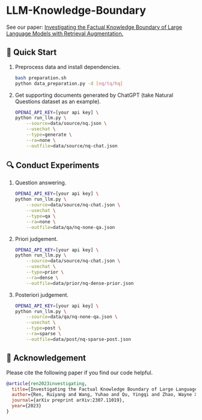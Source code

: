 # LLM-Knowledge-Boundary

See our paper: [Investigating the Factual Knowledge Boundary of Large Language Models with Retrieval Augmentation.](https://arxiv.org/abs/2307.11019)

## 🚀 Quick Start

1. Preprocess data and install dependencies.
    ```bash
    bash preparation.sh
    python data_preparation.py -d [nq/tq/hq]
    ```

2. Get supporting documents generated by ChatGPT (take Natural Questions dataset as an example).
    ```bash
    OPENAI_API_KEY=[your api key] \
    python run_llm.py \
        --source=data/source/nq.json \
        --usechat \
        --type=generate \
        --ra=none \
        --outfile=data/source/nq-chat.json
    ```

## 🔍 Conduct Experiments

1. Question answering.
    ```bash
    OPENAI_API_KEY=[your api key] \
    python run_llm.py \
        --source=data/source/nq-chat.json \
        --usechat \
        --type=qa \
        --ra=none \
        --outfile=data/qa/nq-none-qa.json
    ```
2. Priori judgement.
    ```bash
    OPENAI_API_KEY=[your api key] \
    python run_llm.py \
        --source=data/source/nq-chat.json \
        --usechat \
        --type=prior \
        --ra=dense \
        --outfile=data/prior/nq-dense-prior.json
    ```
3. Posteriori judgement.
    ```bash
    OPENAI_API_KEY=[your api key] \
    python run_llm.py \
        --source=data/qa/nq-none-qa.json \
        --usechat \
        --type=post \
        --ra=sparse \
        --outfile=data/post/nq-sparse-post.json
    ```

## 🌟 Acknowledgement

Please cite the following paper if you find our code helpful.

```bibtex
@article{ren2023investigating,
  title={Investigating the Factual Knowledge Boundary of Large Language Models with Retrieval Augmentation},
  author={Ren, Ruiyang and Wang, Yuhao and Qu, Yingqi and Zhao, Wayne Xin and Liu, Jing and Tian, Hao and Wu, Hua and Wen, Ji-Rong and Wang, Haifeng},
  journal={arXiv preprint arXiv:2307.11019},
  year={2023}
}
```